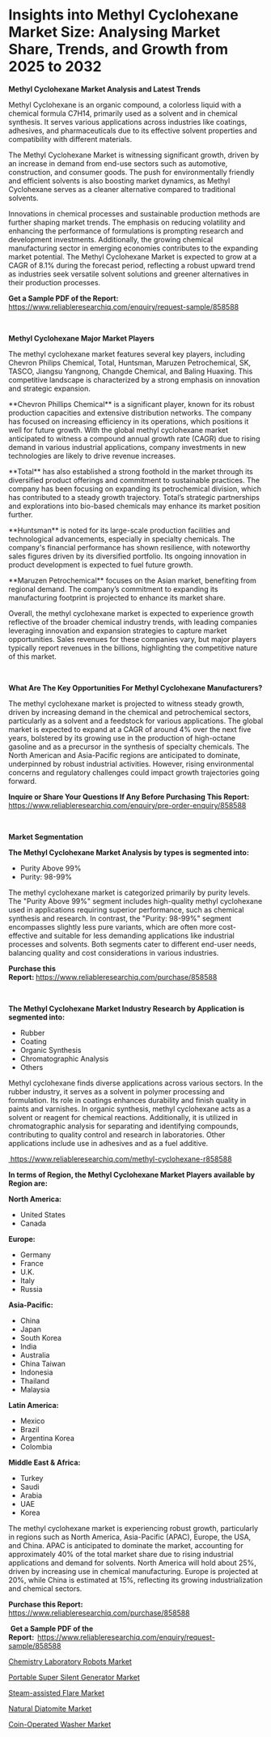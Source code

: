 <p><h1>Insights into Methyl Cyclohexane Market Size: Analysing Market Share, Trends, and Growth from 2025 to 2032</h1></p><p><strong>Methyl Cyclohexane Market Analysis and Latest Trends</strong></p>
<p><p>Methyl Cyclohexane is an organic compound, a colorless liquid with a chemical formula C7H14, primarily used as a solvent and in chemical synthesis. It serves various applications across industries like coatings, adhesives, and pharmaceuticals due to its effective solvent properties and compatibility with different materials. </p><p>The Methyl Cyclohexane Market is witnessing significant growth, driven by an increase in demand from end-use sectors such as automotive, construction, and consumer goods. The push for environmentally friendly and efficient solvents is also boosting market dynamics, as Methyl Cyclohexane serves as a cleaner alternative compared to traditional solvents. </p><p>Innovations in chemical processes and sustainable production methods are further shaping market trends. The emphasis on reducing volatility and enhancing the performance of formulations is prompting research and development investments. Additionally, the growing chemical manufacturing sector in emerging economies contributes to the expanding market potential. The Methyl Cyclohexane Market is expected to grow at a CAGR of 8.1% during the forecast period, reflecting a robust upward trend as industries seek versatile solvent solutions and greener alternatives in their production processes.</p></p>
<p><strong>Get a Sample PDF of the Report:&nbsp;</strong> <a href="https://www.reliableresearchiq.com/enquiry/request-sample/858588?utm_campaign=3570&utm_medium=2&utm_source=Github&utm_content=ia&utm_term=31032025&utm_id=methyl-cyclohexane">https://www.reliableresearchiq.com/enquiry/request-sample/858588</a></p>
<p>&nbsp;</p>
<p><strong>Methyl Cyclohexane Major Market Players</strong></p>
<p><p>The methyl cyclohexane market features several key players, including Chevron Philips Chemical, Total, Huntsman, Maruzen Petrochemical, SK, TASCO, Jiangsu Yangnong, Changde Chemical, and Baling Huaxing. This competitive landscape is characterized by a strong emphasis on innovation and strategic expansion.</p><p>**Chevron Phillips Chemical** is a significant player, known for its robust production capacities and extensive distribution networks. The company has focused on increasing efficiency in its operations, which positions it well for future growth. With the global methyl cyclohexane market anticipated to witness a compound annual growth rate (CAGR) due to rising demand in various industrial applications, company investments in new technologies are likely to drive revenue increases.</p><p>**Total** has also established a strong foothold in the market through its diversified product offerings and commitment to sustainable practices. The company has been focusing on expanding its petrochemical division, which has contributed to a steady growth trajectory. Total’s strategic partnerships and explorations into bio-based chemicals may enhance its market position further.</p><p>**Huntsman** is noted for its large-scale production facilities and technological advancements, especially in specialty chemicals. The company's financial performance has shown resilience, with noteworthy sales figures driven by its diversified portfolio. Its ongoing innovation in product development is expected to fuel future growth.</p><p>**Maruzen Petrochemical** focuses on the Asian market, benefiting from regional demand. The company’s commitment to expanding its manufacturing footprint is projected to enhance its market share.</p><p>Overall, the methyl cyclohexane market is expected to experience growth reflective of the broader chemical industry trends, with leading companies leveraging innovation and expansion strategies to capture market opportunities. Sales revenues for these companies vary, but major players typically report revenues in the billions, highlighting the competitive nature of this market.</p></p>
<p>&nbsp;</p>
<p><strong>What Are The Key Opportunities For Methyl Cyclohexane Manufacturers?</strong></p>
<p><p>The methyl cyclohexane market is projected to witness steady growth, driven by increasing demand in the chemical and petrochemical sectors, particularly as a solvent and a feedstock for various applications. The global market is expected to expand at a CAGR of around 4% over the next five years, bolstered by its growing use in the production of high-octane gasoline and as a precursor in the synthesis of specialty chemicals. The North American and Asia-Pacific regions are anticipated to dominate, underpinned by robust industrial activities. However, rising environmental concerns and regulatory challenges could impact growth trajectories going forward.</p></p>
<p><strong>Inquire or Share Your Questions If Any Before Purchasing This Report:</strong> <a href="https://www.reliableresearchiq.com/enquiry/pre-order-enquiry/858588?utm_campaign=3570&utm_medium=2&utm_source=Github&utm_content=ia&utm_term=31032025&utm_id=methyl-cyclohexane">https://www.reliableresearchiq.com/enquiry/pre-order-enquiry/858588</a></p>
<p>&nbsp;</p>
<p><strong>Market Segmentation</strong></p>
<p><strong>The Methyl Cyclohexane Market Analysis by types is segmented into:</strong></p>
<p><ul><li>Purity Above 99%</li><li>Purity: 98-99%</li></ul></p>
<p><p>The methyl cyclohexane market is categorized primarily by purity levels. The "Purity Above 99%" segment includes high-quality methyl cyclohexane used in applications requiring superior performance, such as chemical synthesis and research. In contrast, the "Purity: 98-99%" segment encompasses slightly less pure variants, which are often more cost-effective and suitable for less demanding applications like industrial processes and solvents. Both segments cater to different end-user needs, balancing quality and cost considerations in various industries.</p></p>
<p><strong>Purchase this Report:&nbsp;</strong><a href="https://www.reliableresearchiq.com/purchase/858588?utm_campaign=3570&utm_medium=2&utm_source=Github&utm_content=ia&utm_term=31032025&utm_id=methyl-cyclohexane">https://www.reliableresearchiq.com/purchase/858588</a></p>
<p>&nbsp;</p>
<p><strong>The Methyl Cyclohexane Market Industry Research by Application is segmented into:</strong></p>
<p><ul><li>Rubber</li><li>Coating</li><li>Organic Synthesis</li><li>Chromatographic Analysis</li><li>Others</li></ul></p>
<p><p>Methyl cyclohexane finds diverse applications across various sectors. In the rubber industry, it serves as a solvent in polymer processing and formulation. Its role in coatings enhances durability and finish quality in paints and varnishes. In organic synthesis, methyl cyclohexane acts as a solvent or reagent for chemical reactions. Additionally, it is utilized in chromatographic analysis for separating and identifying compounds, contributing to quality control and research in laboratories. Other applications include use in adhesives and as a fuel additive.</p></p>
<p><a href="https://www.reliableresearchiq.com/methyl-cyclohexane-r858588?utm_campaign=3570&utm_medium=2&utm_source=Github&utm_content=ia&utm_term=31032025&utm_id=methyl-cyclohexane">&nbsp;https://www.reliableresearchiq.com/methyl-cyclohexane-r858588</a></p>
<p><strong>In terms of Region, the Methyl Cyclohexane Market Players available by Region are:</strong></p>
<p>
    <p> <strong> North America: </strong>
        <ul>
            <li>United States</li>
            <li>Canada</li>
        </ul>
        </p> 
    <p> <strong> Europe: </strong>
        <ul>
            <li>Germany</li>
            <li>France</li>
            <li>U.K.</li>
            <li>Italy</li>
            <li>Russia</li>
        </ul>
        </p> 
    <p> <strong> Asia-Pacific: </strong>
        <ul>
            <li>China</li>
            <li>Japan</li>
            <li>South Korea</li>
            <li>India</li>
            <li>Australia</li>
            <li>China Taiwan</li>
            <li>Indonesia</li>
            <li>Thailand</li>
            <li>Malaysia</li>
        </ul>
        </p> 
    <p> <strong> Latin America: </strong>
        <ul>
            <li>Mexico</li>
            <li>Brazil</li>
            <li>Argentina Korea</li>
            <li>Colombia</li>
        </ul>
        </p> 
    <p> <strong> Middle East & Africa: </strong>
        <ul>
            <li>Turkey</li>
            <li>Saudi</li>
            <li>Arabia</li>
            <li>UAE</li>
            <li>Korea</li>
        </ul>
    </p>
    </p>
<p><p>The methyl cyclohexane market is experiencing robust growth, particularly in regions such as North America, Asia-Pacific (APAC), Europe, the USA, and China. APAC is anticipated to dominate the market, accounting for approximately 40% of the total market share due to rising industrial applications and demand for solvents. North America will hold about 25%, driven by increasing use in chemical manufacturing. Europe is projected at 20%, while China is estimated at 15%, reflecting its growing industrialization and chemical sectors.</p></p>
<p><strong>Purchase this Report: </strong><a href="https://www.reliableresearchiq.com/purchase/858588?utm_campaign=3570&utm_medium=2&utm_source=Github&utm_content=ia&utm_term=31032025&utm_id=methyl-cyclohexane">https://www.reliableresearchiq.com/purchase/858588</a></p>
<p>&nbsp;<strong>Get a Sample PDF of the Report:&nbsp;&nbsp;</strong><a href="https://www.reliableresearchiq.com/enquiry/request-sample/858588?utm_campaign=3570&utm_medium=2&utm_source=Github&utm_content=ia&utm_term=31032025&utm_id=methyl-cyclohexane">https://www.reliableresearchiq.com/enquiry/request-sample/858588</a></p>
<p><strong></strong></p>
<p><p><a href="https://www.linkedin.com/pulse/upcoming-boom-chemistry-laboratory-robots-market-projections-z6r8e?utm_campaign=3570&utm_medium=2&utm_source=Github&utm_content=ia&utm_term=31032025&utm_id=methyl-cyclohexane">Chemistry Laboratory Robots Market</a></p><p><a href="https://www.linkedin.com/pulse/portable-super-silent-generator-market-growth-outlook-132cagr-nbiie?utm_campaign=3570&utm_medium=2&utm_source=Github&utm_content=ia&utm_term=31032025&utm_id=methyl-cyclohexane">Portable Super Silent Generator Market</a></p><p><a href="https://www.linkedin.com/pulse/comprehensive-steam-assisted-flare-market-report-size-trends-vmgne?utm_campaign=3570&utm_medium=2&utm_source=Github&utm_content=ia&utm_term=31032025&utm_id=methyl-cyclohexane">Steam-assisted Flare Market</a></p><p><a href="https://github.com/iyachikareva/Market-Research-Report-List-1/blob/main/natural-diatomite-market.md?utm_campaign=3570&utm_medium=2&utm_source=Github&utm_content=ia&utm_term=31032025&utm_id=methyl-cyclohexane">Natural Diatomite Market</a></p><p><a href="https://www.linkedin.com/pulse/coin-operated-washer-market2025-2032-industry-insights-lvjte?utm_campaign=3570&utm_medium=2&utm_source=Github&utm_content=ia&utm_term=31032025&utm_id=methyl-cyclohexane">Coin-Operated Washer Market</a></p></p>